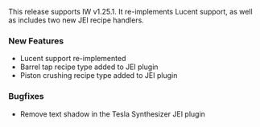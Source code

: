 This release supports IW v1.25.1. It re-implements Lucent support, as well as includes two new JEI recipe handlers.

### New Features

- Lucent support re-implemented
- Barrel tap recipe type added to JEI plugin
- Piston crushing recipe type added to JEI plugin

### Bugfixes

- Remove text shadow in the Tesla Synthesizer JEI plugin